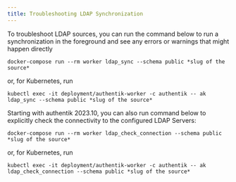 ```yaml
---
title: Troubleshooting LDAP Synchronization
---
```


To troubleshoot LDAP sources, you can run the command below to run a synchronization in the foreground and see any errors or warnings that might happen directly

```
docker-compose run --rm worker ldap_sync --schema public *slug of the source*
```

or, for Kubernetes, run

```
kubectl exec -it deployment/authentik-worker -c authentik -- ak ldap_sync --schema public *slug of the source*
```

Starting with authentik 2023.10, you can also run command below to explicitly check the connectivity to the configured LDAP Servers:

```
docker-compose run --rm worker ldap_check_connection --schema public *slug of the source*
```

or, for Kubernetes, run

```
kubectl exec -it deployment/authentik-worker -c authentik -- ak ldap_check_connection --schema public *slug of the source*
```
